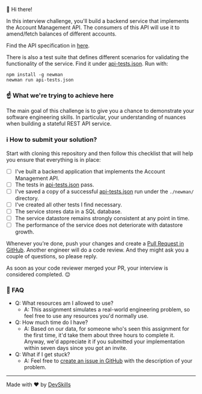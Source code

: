 👋 Hi there!

In this interview challenge, you'll build a backend service that implements the Account Management API. The consumers of this API will use it to amend/fetch balances of different accounts.

Find the API specification in [here](api-specification.yml).

There is also a test suite that defines different scenarios for validating the functionality of the service. Find it under [api-tests.json](api-tests.json). Run with:
```shell script
npm install -g newman
newman run api-tests.json
``` 

### ☝ What we're trying to achieve here
The main goal of this challenge is to give you a chance to demonstrate your software engineering skills. In particular, your understanding of nuances when building a stateful REST API service.

### ℹ️ How to submit your solution?
Start with cloning this repository and then follow this checklist that will help you ensure that everything is in place:

 - [ ] I've built a backend application that implements the Account Management API.
 - [ ] The tests in [api-tests.json](api-tets.json) pass.
 - [ ] I've saved a copy of a successful [api-tests.json](api-tets.json) run under the `./newman/` directory.
 - [ ] I've created all other tests I find necessary.
 - [ ] The service stores data in a SQL database.
 - [ ] The service datastore remains strongly consistent at any point in time.
 - [ ] The performance of the service does not deteriorate with datastore growth.
 
 Whenever you're done, push your changes and create a [Pull Request in GitHub](https://docs.github.com/en/github/collaborating-with-issues-and-pull-requests/creating-a-pull-request). Another engineer will do a code review. And they might ask you a couple of questions, so please reply.

 As soon as your code reviewer merged your PR, your interview is considered completed. 😌
 
 ### 🤔 FAQ
 * Q: What resources am I allowed to use?
   * A: This assignment simulates a real-world engineering problem, so feel free to use any resources you'd normally use.
 * Q: How much time do I have?
   * A: Based on our data, for someone who's seen this assignment for the first time, it'd take them about three hours to complete it. Anyway, we'd appreciate it if you submitted your implementation within seven days since you got an invite. 
 * Q: What if I get stuck?
   * A: Feel free to [create an issue in GitHub](https://docs.github.com/en/github/managing-your-work-on-github/creating-an-issue) with the description of your problem.

---
Made with ❤️ by [DevSkills](https://devskills.co)

